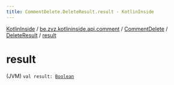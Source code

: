 ```yaml
---
title: CommentDelete.DeleteResult.result - KotlinInside
---
```


[KotlinInside](../../../index.html) / [be.zvz.kotlininside.api.comment](../../index.html) / [CommentDelete](../index.html) / [DeleteResult](index.html) / [result](./result.html)

# result

(JVM) `val result: `[`Boolean`](https://kotlinlang.org/api/latest/jvm/stdlib/kotlin/-boolean/index.html)